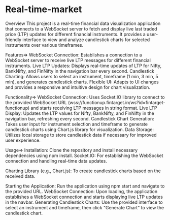 # Real-time-market
Overview
This project is a real-time financial data visualization application that connects to a WebSocket server to fetch and display live last traded price (LTP) updates for different financial instruments. It provides a user-friendly interface to view and analyze candlestick charts for selected instruments over various timeframes.

Features=>
WebSocket Connection: Establishes a connection to a WebSocket server to receive live LTP messages for different financial instruments.
Live LTP Updates: Displays real-time updates of LTP for Nifty, BankNifty, and FinNifty in the navigation bar every second.
Candlestick Charting: Allows users to select an instrument, timeframe (1 min, 3 min, 5 min), and generates candlestick charts.
Flexible UI: Adapts to UI changes and provides a responsive and intuitive design for chart visualization.


Functionality=>
WebSocket Connection: Uses Socket.IO library to connect to the provided WebSocket URL (wss://functionup.fintarget.in/ws?id=fintarget-functionup) and starts receiving LTP messages in string format.
Live LTP Display: Updates the LTP values for Nifty, BankNifty, and FinNifty in the navigation bar, refreshing every second.
Candlestick Chart Generation: Takes user input for instrument selection and timeframe to generate candlestick charts using Chart.js library for visualization.
Data Storage: Utilizes local storage to store candlestick data if necessary for improved user experience.


Usage=>
Installation: Clone the repository and install necessary dependencies using npm install.
Socket.IO: For establishing the WebSocket connection and handling real-time data updates.

Charting Library (e.g., Chart.js): To create candlestick charts based on the received data.

Starting the Application: Run the application using npm start and navigate to the provided URL.
WebSocket Connection: Upon loading, the application establishes a WebSocket connection and starts displaying live LTP updates in the navbar.
Generating Candlestick Charts: Use the provided interface to select an instrument and timeframe, then click "Generate Chart" to view the candlestick chart.



























